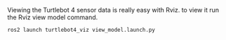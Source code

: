 Viewing the Turtlebot 4 sensor data is really easy with Rviz. to view it run the Rviz view model command.

```bash
ros2 launch turtlebot4_viz view_model.launch.py
```